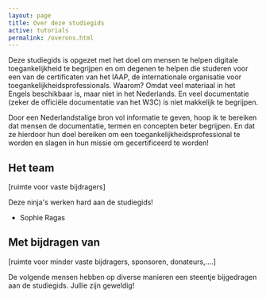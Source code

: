 ```yaml
---
layout: page
title: Over deze studiegids
active: tutorials
permalink: /overons.html
---
```


<p>Deze studiegids is opgezet met het doel om mensen te helpen digitale toegankelijkheid te begrijpen en om degenen te helpen die studeren voor een van de certificaten van het IAAP, de internationale organisatie voor toegankelijkheidsprofessionals. Waarom? Omdat veel materiaal in het Engels beschikbaar is, maar niet in het Nederlands. En veel documentatie (zeker de officiële documentatie van het W3C) is niet makkelijk te begrijpen.</p>

<p>Door een Nederlandstalige bron vol informatie te geven, hoop ik te bereiken dat mensen de documentatie, termen en concepten beter begrijpen. En dat ze hierdoor hun doel bereiken om een toegankelijkheidsprofessional te worden en slagen in hun missie om gecertificeerd te worden!</p>

<h2>Het team</h2>
[ruimte voor vaste bijdragers]
<p>Deze ninja's werken hard aan de studiegids!</p>
<ul>
    <li>Sophie Ragas</li>
</ul>


<h2>Met bijdragen van</h2>
[ruimte voor minder vaste bijdragers, sponsoren, donateurs,....]
<p>De volgende mensen hebben op diverse manieren een steentje bijgedragen aan de studiegids. Jullie zijn geweldig!</p>